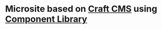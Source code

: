 # Microsite based on [Craft CMS](https://craftcms.com) using [Component Library](/component-library)
